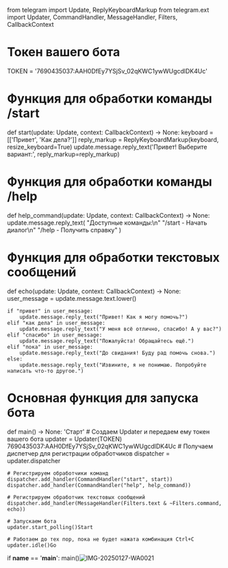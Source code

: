 from telegram import Update, ReplyKeyboardMarkup
from telegram.ext import Updater, CommandHandler, MessageHandler, Filters, CallbackContext

# Токен вашего бота
TOKEN = '7690435037:AAH0DfEy7YSjSv_02qKWC1ywWUgcdlDK4Uc'

# Функция для обработки команды /start
def start(update: Update, context: CallbackContext) -> None:
    keyboard = [['Привет', 'Как дела?']]
    reply_markup = ReplyKeyboardMarkup(keyboard, resize_keyboard=True)
    update.message.reply_text('Привет! Выберите вариант:', reply_markup=reply_markup)

# Функция для обработки команды /help
def help_command(update: Update, context: CallbackContext) -> None:
    update.message.reply_text(
        "Доступные команды:\n"
        "/start - Начать диалог\n"
        "/help - Получить справку"
    )

# Функция для обработки текстовых сообщений
def echo(update: Update, context: CallbackContext) -> None:
    user_message = update.message.text.lower()
    
    if "привет" in user_message:
        update.message.reply_text("Привет! Как я могу помочь?")
    elif "как дела" in user_message:
        update.message.reply_text("У меня всё отлично, спасибо! А у вас?")
    elif "спасибо" in user_message:
        update.message.reply_text("Пожалуйста! Обращайтесь ещё.")
    elif "пока" in user_message:
        update.message.reply_text("До свидания! Буду рад помочь снова.")
    else:
        update.message.reply_text("Извините, я не понимаю. Попробуйте написать что-то другое.")

# Основная функция для запуска бота
def main() -> None: 'Старт'
    # Создаем Updater и передаем ему токен вашего бота
    updater = Updater(TOKEN)
7690435037:AAH0DfEy7YSjSv_02qKWC1ywWUgcdlDK4Uc
    # Получаем диспетчер для регистрации обработчиков
    dispatcher = updater.dispatcher

    # Регистрируем обработчики команд
    dispatcher.add_handler(CommandHandler("start", start))
    dispatcher.add_handler(CommandHandler("help", help_command))

    # Регистрируем обработчик текстовых сообщений
    dispatcher.add_handler(MessageHandler(Filters.text & ~Filters.command, echo))

    # Запускаем бота
    updater.start_polling()Start

    # Работаем до тех пор, пока не будет нажата комбинация Ctrl+C
    updater.idle()Go

if __name__ == '__main__':
    main()![IMG-20250127-WA0021](https://github.com/user-attachments/assets/e5088c76-750b-4e00-9d5c-6a1740c5de0c)
